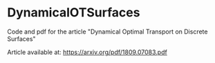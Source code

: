 # DynamicalOTSurfaces

Code and pdf for the article "Dynamical Optimal Transport on Discrete Surfaces"

Article available at: https://arxiv.org/pdf/1809.07083.pdf
